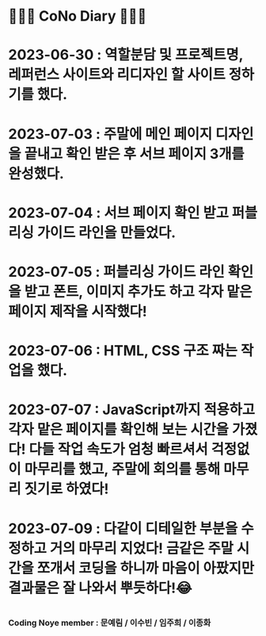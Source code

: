 # 👩🏻‍💻 CoNo Diary 👨🏻‍💻

# 2023-06-30 : 역할분담 및 프로젝트명, 레퍼런스 사이트와 리디자인 할 사이트 정하기를 했다.

# 2023-07-03 : 주말에 메인 페이지 디자인을 끝내고 확인 받은 후 서브 페이지 3개를 완성했다.

# 2023-07-04 : 서브 페이지 확인 받고 퍼블리싱 가이드 라인을 만들었다.

# 2023-07-05 : 퍼블리싱 가이드 라인 확인을 받고 폰트, 이미지 추가도 하고 각자 맡은 페이지 제작을 시작했다!

# 2023-07-06 : HTML, CSS 구조 짜는 작업을 했다.

# 2023-07-07 : JavaScript까지 적용하고 각자 맡은 페이지를 확인해 보는 시간을 가졌다! 다들 작업 속도가 엄청 빠르셔서 걱정없이 마무리를 했고, 주말에 회의를 통해 마무리 짓기로 하였다!

# 2023-07-09 : 다같이 디테일한 부분을 수정하고 거의 마무리 지었다! 금같은 주말 시간을 쪼개서 코딩을 하니까 마음이 아팠지만 결과물은 잘 나와서 뿌듯하다!😂

# <h3>Coding Noye member : 문예림 / 이수빈 / 임주희 / 이종화</h3>
